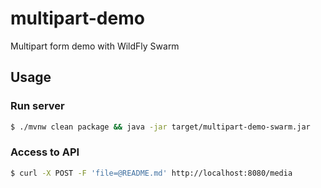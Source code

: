 # multipart-demo

Multipart form demo with WildFly Swarm

## Usage

### Run server

``` sh
$ ./mvnw clean package && java -jar target/multipart-demo-swarm.jar
```

### Access to API

``` sh
$ curl -X POST -F 'file=@README.md' http://localhost:8080/media
```
